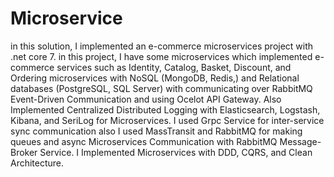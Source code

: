 # Microservice
in this solution, I implemented an e-commerce microservices project with .net core 7.
in this project, I have some microservices which implemented e-commerce services such as Identity, Catalog, Basket, Discount, and Ordering microservices with NoSQL (MongoDB, Redis,) and Relational databases (PostgreSQL, SQL Server) with communicating over RabbitMQ Event-Driven Communication and using Ocelot API Gateway.
Also Implemented Centralized Distributed Logging with  Elasticsearch, Logstash, Kibana, and SeriLog for Microservices.
I used Grpc Service for inter-service sync communication also I used MassTransit and RabbitMQ for making queues and
async Microservices Communication with RabbitMQ Message-Broker Service.
I Implemented Microservices with DDD, CQRS, and Clean Architecture.
